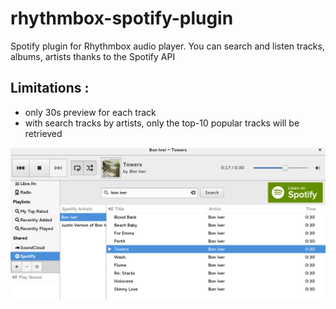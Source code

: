 # rhythmbox-spotify-plugin
Spotify plugin for Rhythmbox audio player. You can search and listen tracks, albums, artists thanks to the Spotify API

## Limitations :
* only 30s preview for each track
*  with search tracks by artists, only the top-10 popular tracks will be retrieved

![Capture](/captures/screenshot.png?raw=true "Capture")
